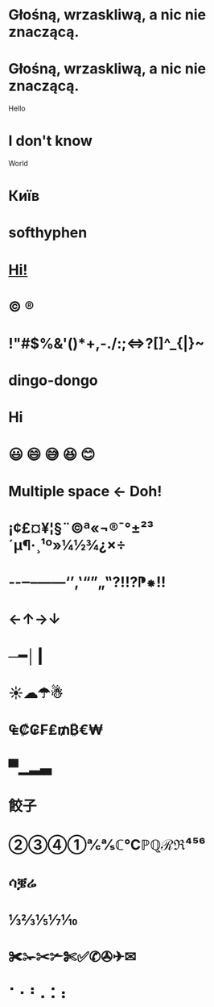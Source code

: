 # Głośną, wrzaskliwą, a nic nie znaczącą.

# Głośną, wrzaskliwą, a nic nie znaczącą.

Hello

# I don't know

World

# Київ

# soft­hyphen

# <u>Hi!</u>

# &copy; &reg;

# !"#$%&'()*+,-./:;<=>?[\]^_{|}~

# dingo-dongo

# Hi

# 😃 😄 😅 😆 😊

# Multiple space           <- Doh!

# ¡¢£¤¥¦§¨©ª«¬­®¯°±²³´µ¶·¸¹º»¼½¾¿×÷

# ‐‑‒–—―‘’‚‛“”„‟⁈⁉⁋⁕‼

# ←↑→↓

# ─━│┃

# ☀☁☂☃

# ₠₡₢₣₤₥₿€₩

# ▀▁▂▃

# 餃子

# ②③④①℀℁ℂ℃ℙℚℛℜ⁴⁵⁶

# ሳቜሬ

# ⅓⅔⅕⅐⅒

# ✀✁✂✃✄✅✆✇✈✉

# ⠁⠂⠃⠄⠅⠆
